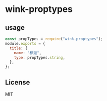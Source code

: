 # wink-proptypes

## usage

```js
const propTypes = require("wink-proptypes");
module.exports = {
  title: {
    name: "标题",
    type: propTypes.string,
  },
};
```

## License

MIT
